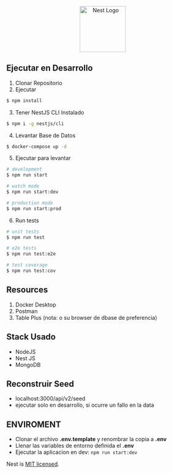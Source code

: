 <p align="center">
  <a href="http://nestjs.com/" target="blank"><img src="https://nestjs.com/img/logo-small.svg" width="120" alt="Nest Logo" /></a>
</p>

## Ejecutar en Desarrollo

1. Clonar Repositorio
2. Ejecutar
```bash
$ npm install
```
3. Tener NestJS CLI Instalado
```bash
$ npm i -g nestjs/cli
```
4. Levantar Base de Datos
```bash
$ docker-compose up -d
```
5. Ejecutar para levantar
```bash
# development
$ npm run start

# watch mode
$ npm run start:dev

# production mode
$ npm run start:prod
```

6.  Run tests

```bash
# unit tests
$ npm run test

# e2e tests
$ npm run test:e2e

# test coverage
$ npm run test:cov
```

## Resources
1. Docker Desktop
2. Postman
3. Table Plus (nota: o su browser de dbase de preferencia)

## Stack Usado
* NodeJS
* Nest JS
* MongoDB

## Reconstruir Seed
* localhost:3000/api/v2/seed
* ejecutar solo en desarrollo, si ocurre un fallo en la data

## ENVIROMENT
* Clonar el archivo __.env.template__ y renombrar la copia a __.env__
* Llenar las variables de entorno definida el __.env__
* Ejecutar la aplicacion en dev:
``` npm run start:dev ```

Nest is [MIT licensed](https://github.com/nestjs/nest/blob/master/LICENSE).
